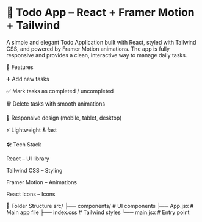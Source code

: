 # 📝 Todo App – React + Framer Motion + Tailwind

A simple and elegant Todo Application built with React, styled with Tailwind CSS, and powered by Framer Motion animations.
The app is fully responsive and provides a clean, interactive way to manage daily tasks.

🚀 Features

➕ Add new tasks

✅ Mark tasks as completed / uncompleted

🗑️ Delete tasks with smooth animations

📱 Responsive design (mobile, tablet, desktop)

⚡ Lightweight & fast

🛠️ Tech Stack

React – UI library

Tailwind CSS – Styling

Framer Motion – Animations

React Icons – Icons

📂 Folder Structure
src/
 ├── components/   # UI components
 ├── App.jsx       # Main app file
 ├── index.css     # Tailwind styles
 └── main.jsx      # Entry point
